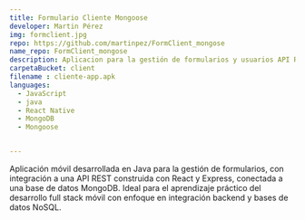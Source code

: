 ```yaml
---
title: Formulario Cliente Mongoose
developer: Martin Pérez
img: formclient.jpg
repo: https://github.com/martinpez/FormClient_mongose
name_repo: FormClient_mongose
description: Aplicacion para la gestión de formularios y usuarios API REST
carpetaBucket: client
filename : cliente-app.apk
languages:
  - JavaScript
  - java
  - React Native
  - MongoDB
  - Mongoose


---
```

Aplicación móvil desarrollada en Java para la gestión de formularios, con integración a una API REST construida con React y Express, conectada a una base de datos MongoDB. Ideal para el aprendizaje práctico del desarrollo full stack móvil con enfoque en integración backend y bases de datos NoSQL.